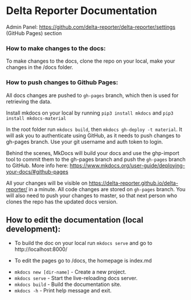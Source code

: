 # Delta Reporter Documentation

Admin Panel: https://github.com/delta-reporter/delta-reporter/settings (GitHub Pages) section

### How to make changes to the docs:

To make changes to the docs, clone the repo on your local, make your changes in the /docs folder. 

### How to push changes to Github Pages:
 
 All docs changes are pushed to `gh-pages` branch, which then is used for retrieving the data.
 
 Install mkdocs on your local by running `pip3 install mkdocs` and `pip3 install mkdocs-material` 

 In the root folder run `mkdocs build`, then `mkdocs gh-deploy -t material`. It will ask you to authenticate using GitHub, as it needs to push changes to gh-pages branch. Use your git username and auth token to login.

Behind the scenes, MkDocs will build your docs and use the ghp-import tool to commit them to the gh-pages branch and push the `gh-pages` branch to GitHub.
More info here: https://www.mkdocs.org/user-guide/deploying-your-docs/#github-pages


All your changes will be visible on https://delta-reporter.github.io/delta-reporter/ in a minute. All code changes are stored on `gh-pages` branch.
You will also need to push your changes to master, so that next person who clones the repo has the updated docs version.


## How to edit the documentation (local development):

- To build the doc on your local run `mkdocs serve` and go to http://localhost:8000/ 

- To edit the pages go to /docs, the homepage is index.md


* `mkdocs new [dir-name]` - Create a new project.
* `mkdocs serve` - Start the live-reloading docs server.
* `mkdocs build` - Build the documentation site.
* `mkdocs -h` - Print help message and exit.